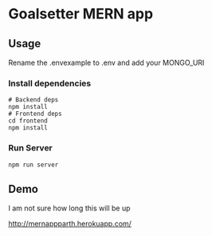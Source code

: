 # Goalsetter MERN app
## Usage

Rename the .envexample to .env and add your MONGO_URI

### Install dependencies

```
# Backend deps
npm install
# Frontend deps
cd frontend
npm install
```

### Run Server

```
npm run server
```

## Demo

I am not sure how long this will be up

http://mernappparth.herokuapp.com/

